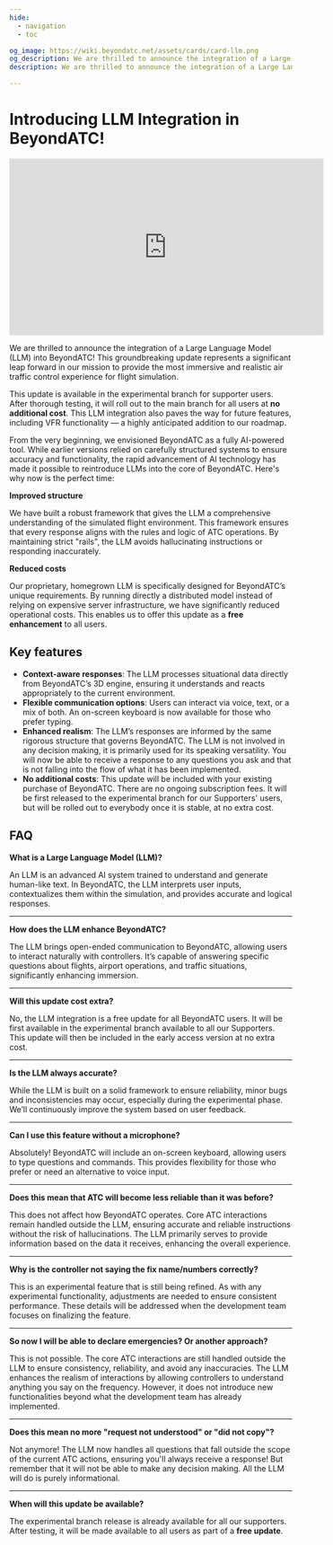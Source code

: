 ```yaml
---
hide:
  - navigation
  - toc

og_image: https://wiki.beyondatc.net/assets/cards/card-llm.png
og_description: We are thrilled to announce the integration of a Large Language Model (LLM) into BeyondATC! This groundbreaking update represents a significant leap forward in our mission to provide the most immersive and realistic air traffic control experience for flight simulation.
description: We are thrilled to announce the integration of a Large Language Model (LLM) into BeyondATC! This groundbreaking update represents a significant leap forward in our mission to provide the most immersive and realistic air traffic control experience for flight simulation.

---
```


# Introducing LLM Integration in BeyondATC!  

<center><iframe width="560" height="315" src="https://www.youtube.com/embed/oV0oZvng3Pc?si=QVUDRvjzDhR8EX8M" title="YouTube video player" frameborder="0" allow="accelerometer; autoplay; clipboard-write; encrypted-media; gyroscope; picture-in-picture; web-share" referrerpolicy="strict-origin-when-cross-origin" allowfullscreen></iframe></center>

We are thrilled to announce the integration of a Large Language Model (LLM) into BeyondATC! This groundbreaking update represents a significant leap forward in our mission to provide the most immersive and realistic air traffic control experience for flight simulation.

This update is available in the experimental branch for supporter users. After thorough testing, it will roll out to the main branch for all users at **no additional cost**. This LLM integration also paves the way for future features, including VFR functionality — a highly anticipated addition to our roadmap.

From the very beginning, we envisioned BeyondATC as a fully AI-powered tool. While earlier versions relied on carefully structured systems to ensure accuracy and functionality, the rapid advancement of AI technology has made it possible to reintroduce LLMs into the core of BeyondATC. Here's why now is the perfect time:

**Improved structure**

We have built a robust framework that gives the LLM a comprehensive understanding of the simulated flight environment. This framework ensures that every response aligns with the rules and logic of ATC operations. By maintaining strict "rails", the LLM avoids hallucinating instructions or responding inaccurately.

**Reduced costs**

Our proprietary, homegrown LLM is specifically designed for BeyondATC’s unique requirements. By running directly a distributed model instead of relying on expensive server infrastructure, we have significantly reduced operational costs. This enables us to offer this update as a **free enhancement** to all users.

## Key features

- **Context-aware responses**: The LLM processes situational data directly from BeyondATC’s 3D engine, ensuring it understands and reacts appropriately to the current environment.
- **Flexible communication options**: Users can interact via voice, text, or a mix of both. An on-screen keyboard is now available for those who prefer typing.
- **Enhanced realism**: The LLM’s responses are informed by the same rigorous structure that governs BeyondATC. The LLM is not involved in any decision making, it is primarily used for its speaking versatility. You will now be able to receive a response to any questions you ask and that is not falling into the flow of what it has been implemented.
- **No additional costs**: This update will be included with your existing purchase of BeyondATC. There are no ongoing subscription fees. It will be first released to the experimental branch for our Supporters' users, but will be rolled out to everybody once it is stable, at no extra cost.

## FAQ

**What is a Large Language Model (LLM)?**

An LLM is an advanced AI system trained to understand and generate human-like text. In BeyondATC, the LLM interprets user inputs, contextualizes them within the simulation, and provides accurate and logical responses.

---

**How does the LLM enhance BeyondATC?**

The LLM brings open-ended communication to BeyondATC, allowing users to interact naturally with controllers. It’s capable of answering specific questions about flights, airport operations, and traffic situations, significantly enhancing immersion.

---

**Will this update cost extra?**

No, the LLM integration is a free update for all BeyondATC users. It will be first available in the experimental branch available to all our Supporters. This update will then be included in the early access version at no extra cost.

---

**Is the LLM always accurate?**

While the LLM is built on a solid framework to ensure reliability, minor bugs and inconsistencies may occur, especially during the experimental phase. We’ll continuously improve the system based on user feedback.

---

**Can I use this feature without a microphone?**

Absolutely! BeyondATC will include an on-screen keyboard, allowing users to type questions and commands. This provides flexibility for those who prefer or need an alternative to voice input.

---

**Does this mean that ATC will become less reliable than it was before?**

This does not affect how BeyondATC operates. Core ATC interactions remain handled outside the LLM, ensuring accurate and reliable instructions without the risk of hallucinations. The LLM primarily serves to provide information based on the data it receives, enhancing the overall experience.

---

**Why is the controller not saying the fix name/numbers correctly?**

This is an experimental feature that is still being refined. As with any experimental functionality, adjustments are needed to ensure consistent performance. These details will be addressed when the development team focuses on finalizing the feature.

---

**So now I will be able to declare emergencies? Or another approach?**

This is not possible. The core ATC interactions are still handled outside the LLM to ensure consistency, reliability, and avoid any inaccuracies. The LLM enhances the realism of interactions by allowing controllers to understand anything you say on the frequency. However, it does not introduce new functionalities beyond what the development team has already implemented.

---

**Does this mean no more "request not understood" or "did not copy"?**

Not anymore! The LLM now handles all questions that fall outside the scope of the current ATC actions, ensuring you'll always receive a response! But remember that it will not be able to make any decision making. All the LLM will do is purely informational.

---

**When will this update be available?**

The experimental branch release is already available for all our supporters. After testing, it will be made available to all users as part of a **free update**.


